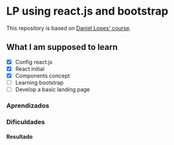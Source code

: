 # LP using react.js and bootstrap

This repository is based on [Daniel Lopes' course](https://www.udemy.com/course/react-bootstrap/).

## What I am supposed to learn

- [x] Config react.js
- [x] React initial
- [x] Components concept
- [ ] Learning bootstrap
- [ ] Develop a basic landing page

### Aprendizados

### Dificuldades

#### Resultado

